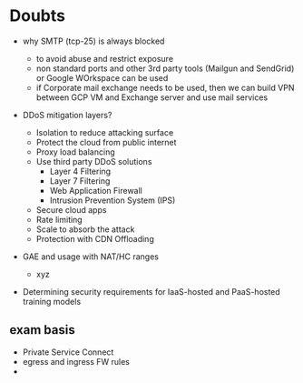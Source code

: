
# Doubts

* why SMTP (tcp-25) is always blocked 
  * to avoid abuse and restrict exposure
  * non standard ports and other 3rd party tools (Mailgun and SendGrid) or Google WOrkspace can be used
  * if Corporate mail exchange needs to be used, then we can build VPN between GCP VM and Exchange server and use mail services
* DDoS mitigation layers? 
  * Isolation to reduce attacking surface
  * Protect the cloud from public internet
  * Proxy load balancing
  * Use third party DDoS solutions
    * Layer 4 Filtering
    * Layer 7 Filtering
    * Web Application Firewall
    * Intrusion Prevention System (IPS)
  * Secure cloud apps
  * Rate limiting
  * Scale to absorb the attack
  * Protection with CDN Offloading

* GAE and usage with NAT/HC ranges
  * xyz 







* Determining security requirements for IaaS-hosted and PaaS-hosted training models


## exam basis





* Private Service Connect
* egress and ingress FW rules
* 
